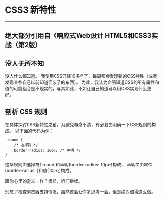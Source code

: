 # CSS3 新特性

---
绝大部分引用自《响应式Web设计 HTML5和CSS3实战（第2版）
---

## 没人无所不知

没人什么都知道。
我使用CSS已经10多年了，每周都会发现新的CSS特性（或者发现某些自己以前知道但忘了的东西）。
为此，我认为企图知道CSS的所有属性和值的可能组合是不现实的，与其如此，不如让自己知道可以用CSS实现什么更好。

## 剖析 CSS 规则

在具体探讨CSS新特性之前，为避免概念不清，有必要先明确一下CSS规则的构成。
以下面的代码为例：

```
.round {
    /* 选择符 */
    border-radius: 10px; /* 声明 */
}
```

这条规则由选择符(.round)和声明(border-radius: 10px;)构成。
声明又由属性(border-radius: )和值(10px;)构成。

跟你心里的定义一样？很好，咱们继续。

别忘了检查浏览器支持情况，虽然这会让你多思考一会，但是绝对值得这么做。
